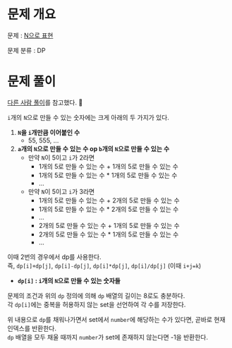 # 문제 개요

문제 : [N으로 표현](https://school.programmers.co.kr/learn/courses/30/lessons/42895)

문제 분류 : DP

# 문제 풀이

[다른 사람 풀이](https://velog.io/@euneun/%ED%94%84%EB%A1%9C%EA%B7%B8%EB%9E%98%EB%A8%B8%EC%8A%A4-N%EC%9C%BC%EB%A1%9C-%ED%91%9C%ED%98%84-DP-%EB%8F%99%EC%A0%81%EA%B3%84%ED%9A%8D%EB%B2%95-C)를 참고했다. 🥲

`i`개의 `N`으로 만들 수 있는 숫자에는 크게 아래의 두 가지가 있다.

1. **`N`을 `i`개만큼 이어붙인 수**
   - 55, 555, ...
2. **`a`개의 `N`으로 만들 수 있는 수 op `b`개의 `N`으로 만들 수 있는 수**
   - 만약 `N`이 5이고 `i`가 2라면
     - 1개의 5로 만들 수 있는 수 + 1개의 5로 만들 수 있는 수
     - 1개의 5로 만들 수 있는 수 \* 1개의 5로 만들 수 있는 수
     - ...
   - 만약 `N`이 5이고 `i`가 3라면
     - 1개의 5로 만들 수 있는 수 + 2개의 5로 만들 수 있는 수
     - 1개의 5로 만들 수 있는 수 \* 2개의 5로 만들 수 있는 수
     - ...
     - 2개의 5로 만들 수 있는 수 + 1개의 5로 만들 수 있는 수
     - 2개의 5로 만들 수 있는 수 \* 1개의 5로 만들 수 있는 수
     - ...

이때 2번의 경우에서 dp를 사용한다.  
즉, `dp[i]+dp[j]`, `dp[i]-dp[j]`, `dp[i]*dp[j]`, `dp[i]/dp[j]` (이때 `i+j=k`)

- **`dp[i]` : `i`개의 `N`으로 만들 수 있는 숫자들**

문제의 조건과 위의 `dp` 정의에 의해 `dp` 배열의 길이는 8로도 충분하다.  
각 `dp[i]`에는 중복을 허용하지 않는 set을 선언하여 각 수를 저장한다.

위 내용으로 `dp`를 채워나가면서 set에서 `number`에 해당하는 수가 있다면, 곧바로 현재 인덱스를 반환한다.  
`dp` 배열을 모두 채울 때까지 `number`가 set에 존재하지 않는다면 -1을 반환한다.
